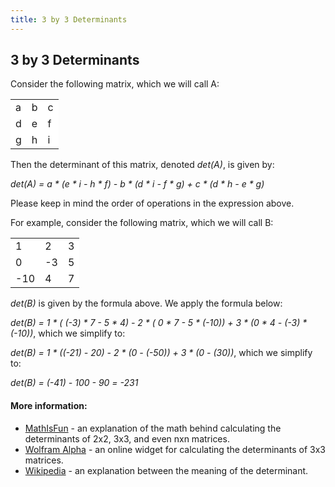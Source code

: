 ```yaml
---
title: 3 by 3 Determinants
---
```

## 3 by 3 Determinants

Consider the following matrix, which we will call A:

<table>
  <tr>
    <td style="background-color: white">a</td>
    <td style="background-color: white">b</td>
    <td style="background-color: white">c</td>
  </tr>
  <tr>
    <td style="background-color: white">d</td>
    <td style="background-color: white">e</td>
    <td style="background-color: white">f</td>
  </tr>
  <tr>
    <td style="background-color: white">g</td>
    <td style="background-color: white">h</td>
    <td style="background-color: white">i</td>
  </tr>
</table>

Then the determinant of this matrix, denoted <em>det(A)</em>, is given by:

<em>det(A) = a * (e * i - h * f) - b * (d * i - f * g) + c * (d * h - e * g)</em>

Please keep in mind the order of operations in the expression above.


For example, consider the following matrix, which we will call B:

<table>
  <tr>
    <td style="background-color: white">1</td>
    <td style="background-color: white">2</td>
    <td style="background-color: white">3</td>
  </tr>
  <tr>
    <td style="background-color: white">0</td>
    <td style="background-color: white">-3</td>
    <td style="background-color: white">5</td>
  </tr>
  <tr>
    <td style="background-color: white">-10</td>
    <td style="background-color: white">4</td>
    <td style="background-color: white">7</td>
  </tr>
</table>

<em>det(B)</em> is given by the formula above. We apply the formula below:

<em>det(B) = 1 * ( (-3) * 7 - 5 * 4) - 2 * ( 0 * 7 - 5 * (-10)) + 3 * (0 * 4 - (-3) * (-10))</em>, which we simplify to:

<em>det(B) = 1 * ((-21) - 20) - 2 * (0 - (-50)) + 3 * (0 - (30))</em>, which we simplify to:

<em>det(B) = (-41) - 100 - 90 = -231</em>

#### More information:
 * [MathIsFun](https://www.mathsisfun.com/algebra/matrix-determinant.html) - an explanation of the math behind calculating the determinants of 2x2, 3x3, and even nxn matrices.
 * [Wolfram Alpha](http://www.wolframalpha.com/widgets/view.jsp?id=7fcb0a2c0f0f41d9f4454ac2d8ed7ad6) - an online widget for calculating the determinants of 3x3 matrices.
 * [Wikipedia](https://en.wikipedia.org/wiki/Determinant) - an explanation between the meaning of the determinant.
